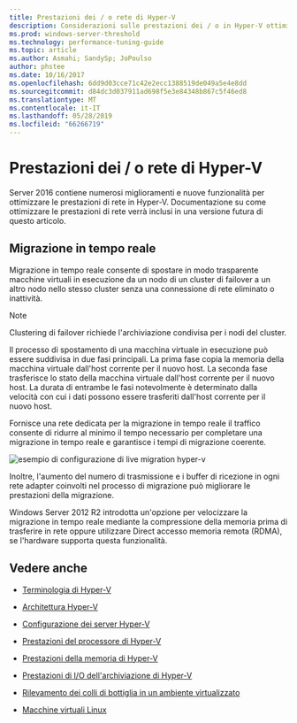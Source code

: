 ```yaml
---
title: Prestazioni dei / o rete di Hyper-V
description: Considerazioni sulle prestazioni dei / o in Hyper-V ottimizzazione delle prestazioni di rete
ms.prod: windows-server-threshold
ms.technology: performance-tuning-guide
ms.topic: article
ms.author: Asmahi; SandySp; JoPoulso
author: phstee
ms.date: 10/16/2017
ms.openlocfilehash: 6dd9d03cce71c42e2ecc1388519de049a5e4e8dd
ms.sourcegitcommit: d84dc3d037911ad698f5e3e84348b867c5f46ed8
ms.translationtype: MT
ms.contentlocale: it-IT
ms.lasthandoff: 05/28/2019
ms.locfileid: "66266719"
---
```

# <a name="hyper-v-network-io-performance"></a>Prestazioni dei / o rete di Hyper-V

Server 2016 contiene numerosi miglioramenti e nuove funzionalità per ottimizzare le prestazioni di rete in Hyper-V.  Documentazione su come ottimizzare le prestazioni di rete verrà inclusi in una versione futura di questo articolo.

## <a name="live-migration"></a>Migrazione in tempo reale

Migrazione in tempo reale consente di spostare in modo trasparente macchine virtuali in esecuzione da un nodo di un cluster di failover a un altro nodo nello stesso cluster senza una connessione di rete eliminato o inattività.

> [!Note]
> Clustering di failover richiede l'archiviazione condivisa per i nodi del cluster.

Il processo di spostamento di una macchina virtuale in esecuzione può essere suddivisa in due fasi principali. La prima fase copia la memoria della macchina virtuale dall'host corrente per il nuovo host. La seconda fase trasferisce lo stato della macchina virtuale dall'host corrente per il nuovo host. La durata di entrambe le fasi notevolmente è determinato dalla velocità con cui i dati possono essere trasferiti dall'host corrente per il nuovo host.

Fornisce una rete dedicata per la migrazione in tempo reale il traffico consente di ridurre al minimo il tempo necessario per completare una migrazione in tempo reale e garantisce i tempi di migrazione coerente.

![esempio di configurazione di live migration hyper-v](../../media/perftune-guide-live-migration.png)

Inoltre, l'aumento del numero di trasmissione e i buffer di ricezione in ogni rete adapter coinvolti nel processo di migrazione può migliorare le prestazioni della migrazione.

Windows Server 2012 R2 introdotta un'opzione per velocizzare la migrazione in tempo reale mediante la compressione della memoria prima di trasferire in rete oppure utilizzare Direct accesso memoria remota (RDMA), se l'hardware supporta questa funzionalità.

## <a name="see-also"></a>Vedere anche

-   [Terminologia di Hyper-V](terminology.md)

-   [Architettura Hyper-V](architecture.md)

-   [Configurazione dei server Hyper-V](configuration.md)

-   [Prestazioni del processore di Hyper-V](processor-performance.md)

-   [Prestazioni della memoria di Hyper-V](memory-performance.md)

-   [Prestazioni di I/O dell'archiviazione di Hyper-V](storage-io-performance.md)

-   [Rilevamento dei colli di bottiglia in un ambiente virtualizzato](detecting-virtualized-environment-bottlenecks.md)

-   [Macchine virtuali Linux](linux-virtual-machine-considerations.md)
